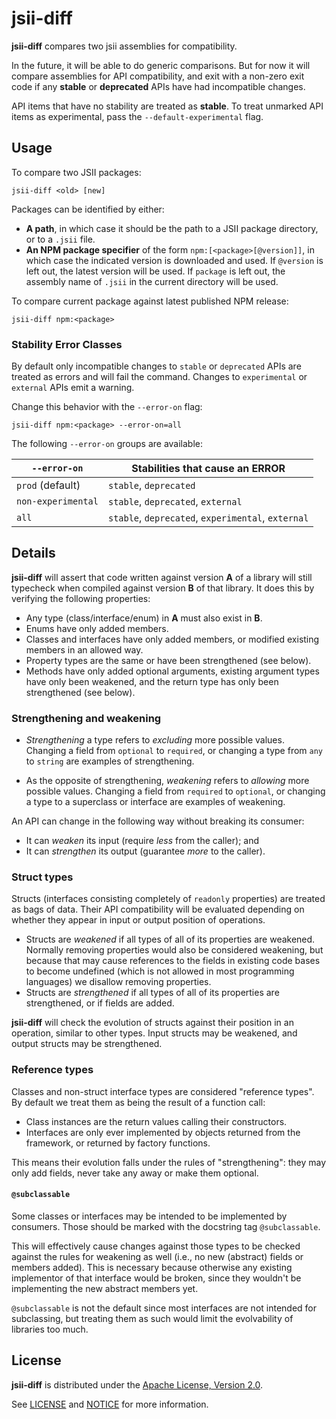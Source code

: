 # jsii-diff

__jsii-diff__ compares two jsii assemblies for compatibility.

In the future, it will be able to do generic comparisons.
But for
now it will compare assemblies for API compatibility, and exit
with a non-zero exit code if any __stable__ or __deprecated__ APIs have had incompatible changes.

API items that have no stability are treated as __stable__.
To treat unmarked API items as experimental, pass the `--default-experimental` flag.

## Usage

To compare two JSII packages:

```console
jsii-diff <old> [new]
```

Packages can be identified by either:

* __A path__, in which case it should be the path to a JSII package directory,
  or to a `.jsii` file.
* __An NPM package specifier__ of the form `npm:[<package>[@version]]`, in
  which case the indicated version is downloaded and used. If `@version` is
  left out, the latest version will be used. If `package` is left out,
  the assembly name of `.jsii` in the current directory will be used.

To compare current package against latest published NPM release:

```console
jsii-diff npm:<package>
```

### Stability Error Classes

By default only incompatible changes to `stable` or `deprecated` APIs are treated as errors and will fail the command.
Changes to `experimental` or `external` APIs emit a warning.

Change this behavior with the `--error-on` flag:

```console
jsii-diff npm:<package> --error-on=all
```

The following `--error-on` groups are available:

| `--error-on`       | Stabilities that cause an ERROR                    |
| ------------------ | -------------------------------------------------- |
| `prod` (default)   | `stable`, `deprecated`                             |
| `non-experimental` | `stable`, `deprecated`, `external`                 |
| `all`              | `stable`, `deprecated`, `experimental`, `external` |

## Details

__jsii-diff__ will assert that code written against version __A__ of a library
will still typecheck when compiled against version __B__ of that library. It
does this by verifying the following properties:

* Any type (class/interface/enum) in __A__ must also exist in __B__.
* Enums have only added members.
* Classes and interfaces have only added members, or modified existing
  members in an allowed way.
* Property types are the same or have been strengthened (see below).
* Methods have only added optional arguments, existing argument types have
  only been weakened, and the return type has only been strengthened (see below).

### Strengthening and weakening

* *Strengthening* a type refers to *excluding* more possible values. Changing
  a field from `optional` to `required`, or changing a type from `any` to
  `string` are examples of strengthening.

* As the opposite of strengthening, *weakening* refers to *allowing* more
  possible values. Changing a field from `required` to `optional`, or
  changing a type to a superclass or interface are examples of weakening.

An API can change in the following way without breaking its consumer:

* It can *weaken* its input (require *less* from the caller); and
* It can *strengthen* its output (guarantee *more* to the caller).

### Struct types

Structs (interfaces consisting completely of `readonly` properties) are
treated as bags of data. Their API compatibility will be evaluated depending
on whether they appear in input or output position of operations.

* Structs are *weakened* if all types of all of its properties are weakened.
  Normally removing properties would also be considered weakening, but
  because that may cause references to the fields in existing code bases to
  become undefined (which is not allowed in most programming languages) we
  disallow removing properties.
* Structs are *strengthened* if all types of all of its properties are
  strengthened, or if fields are added.

__jsii-diff__ will check the evolution of structs against their position
in an operation, similar to other types. Input structs may be weakened,
and output structs may be strengthened.

### Reference types

Classes and non-struct interface types are considered "reference types". By
default we treat them as being the result of a function call:

* Class instances are the return values calling their constructors.
* Interfaces are only ever implemented by objects returned from the framework,
  or returned by factory functions.

This means their evolution falls under the rules of "strengthening": they
may only add fields, never take any away or make them optional.

#### `@subclassable`

Some classes or interfaces may be intended to be implemented by consumers.
Those should be marked with the docstring tag `@subclassable`.

This will effectively cause changes against those types to be checked against
the rules for weakening as well (i.e., no new (abstract) fields or members
added). This is necessary because otherwise any existing implementor of that
interface would be broken, since they wouldn't be implementing the new
abstract members yet.

`@subclassable` is not the default since most interfaces are not intended
for subclassing, but treating them as such would limit the evolvability of
libraries too much.

## License

__jsii-diff__ is distributed under the
[Apache License, Version 2.0](https://www.apache.org/licenses/LICENSE-2.0).

See [LICENSE](./LICENSE) and [NOTICE](./NOTICE) for more information.
